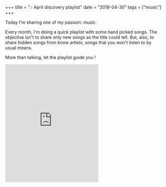 +++
title = "🎶 April discovery playlist"
date = "2018-04-30"
tags = ["music"]
+++

Today I'm sharing one of my passion: music.

Every month, I'm doing a quick playlist with some hand picked songs.
The objective isn't to share only new songs as the title could tell.
But, also, to share hidden songs from know artists, songs that you won't listen to by usual means.

More than talking, let the playlist guide you !

<iframe class="spotify" src="https://open.spotify.com/embed/user/11130977231/playlist/29Q60bO9AXE4W2E53Rc4KX" width="300" height="380" frameborder="0" allowtransparency="true" allow="encrypted-media"></iframe>